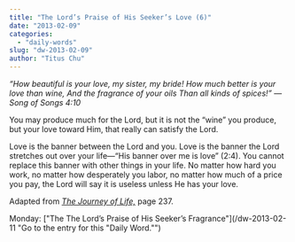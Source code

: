 ```yaml
---
title: "The Lord’s Praise of His Seeker’s Love (6)"
date: "2013-02-09"
categories: 
  - "daily-words"
slug: "dw-2013-02-09"
author: "Titus Chu"
---
```


_“How beautiful is your love, my sister, my bride!_ _How much better is your love than wine,_ _And the fragrance of your oils Than all kinds of spices!”_ _— Song of Songs 4:10_

You may produce much for the Lord, but it is not the “wine” you produce, but your love toward Him, that really can satisfy the Lord.

Love is the banner between the Lord and you. Love is the banner the Lord stretches out over your life—“His banner over me is love” (2:4). You cannot replace this banner with other things in your life. No matter how hard you work, no matter how desperately you labor, no matter how much of a price you pay, the Lord will say it is useless unless He has your love.

Adapted from _[The Journey of Life,](/book-journey "Go to the listing for this book.")_ page 237.

Monday: ["The The Lord’s Praise of His Seeker’s Fragrance"](/dw-2013-02-11 "Go to the entry for this "Daily Word."")
